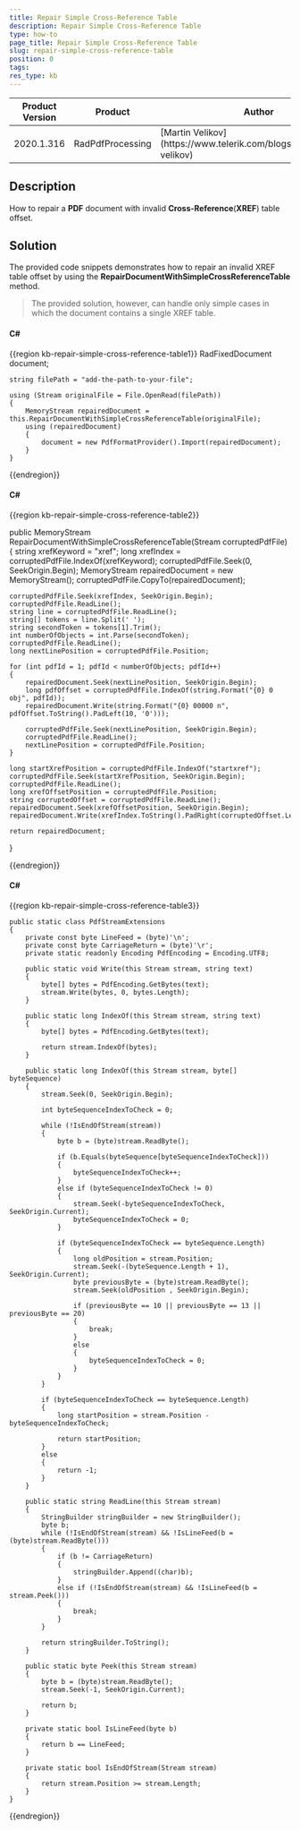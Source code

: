 ```yaml
---
title: Repair Simple Cross-Reference Table 
description: Repair Simple Cross-Reference Table
type: how-to
page_title: Repair Simple Cross-Reference Table
slug: repair-simple-cross-reference-table
position: 0
tags: 
res_type: kb
---
```


<table>
<thead>
	<tr>
		<th>Product Version</th>
		<th>Product</th>
		<th>Author</th>
	</tr>
</thead>
<tbody>
	<tr>
		<td>2020.1.316</td>
		<td>RadPdfProcessing</td>
		<td>[Martin Velikov](https://www.telerik.com/blogs/author/martin-velikov)</td>
	</tr>
</tbody>
</table>

## Description

How to repair a **PDF** document with invalid **Cross-Reference**(**XREF**) table offset. 

## Solution

The provided code snippets demonstrates how to repair an invalid XREF table offset by using the **RepairDocumentWithSimpleCrossReferenceTable** method.

> The provided solution, however, can handle only simple cases in which the document contains a single XREF table.

#### __C#__

{{region kb-repair-simple-cross-reference-table1}}
	RadFixedDocument document;

	string filePath = "add-the-path-to-your-file";

	using (Stream originalFile = File.OpenRead(filePath))
	{
		MemoryStream repairedDocument = this.RepairDocumentWithSimpleCrossReferenceTable(originalFile);
		using (repairedDocument)
		{
			document = new PdfFormatProvider().Import(repairedDocument);
		}
	}

{{endregion}}


#### __C#__

{{region kb-repair-simple-cross-reference-table2}}

public MemoryStream RepairDocumentWithSimpleCrossReferenceTable(Stream corruptedPdfFile)
{
	string xrefKeyword = "xref";
	long xrefIndex = corruptedPdfFile.IndexOf(xrefKeyword);
	corruptedPdfFile.Seek(0, SeekOrigin.Begin);
	MemoryStream repairedDocument = new MemoryStream();
	corruptedPdfFile.CopyTo(repairedDocument);

	corruptedPdfFile.Seek(xrefIndex, SeekOrigin.Begin);
	corruptedPdfFile.ReadLine();
	string line = corruptedPdfFile.ReadLine();
	string[] tokens = line.Split(' ');
	string secondToken = tokens[1].Trim();
	int numberOfObjects = int.Parse(secondToken);
	corruptedPdfFile.ReadLine();
	long nextLinePosition = corruptedPdfFile.Position;

	for (int pdfId = 1; pdfId < numberOfObjects; pdfId++)
	{
		repairedDocument.Seek(nextLinePosition, SeekOrigin.Begin);
		long pdfOffset = corruptedPdfFile.IndexOf(string.Format("{0} 0 obj", pdfId));
		repairedDocument.Write(string.Format("{0} 00000 n", pdfOffset.ToString().PadLeft(10, '0')));

		corruptedPdfFile.Seek(nextLinePosition, SeekOrigin.Begin);
		corruptedPdfFile.ReadLine();
		nextLinePosition = corruptedPdfFile.Position;
	}

	long startXrefPosition = corruptedPdfFile.IndexOf("startxref");
	corruptedPdfFile.Seek(startXrefPosition, SeekOrigin.Begin);
	corruptedPdfFile.ReadLine();
	long xrefOffsetPosition = corruptedPdfFile.Position;
	string corruptedOffset = corruptedPdfFile.ReadLine();
	repairedDocument.Seek(xrefOffsetPosition, SeekOrigin.Begin);
	repairedDocument.Write(xrefIndex.ToString().PadRight(corruptedOffset.Length));

	return repairedDocument;
}

{{endregion}}

#### __C#__

{{region kb-repair-simple-cross-reference-table3}}

	public static class PdfStreamExtensions
	{
		private const byte LineFeed = (byte)'\n';
		private const byte CarriageReturn = (byte)'\r';
		private static readonly Encoding PdfEncoding = Encoding.UTF8;

		public static void Write(this Stream stream, string text)
		{
			byte[] bytes = PdfEncoding.GetBytes(text);
			stream.Write(bytes, 0, bytes.Length);
		}

		public static long IndexOf(this Stream stream, string text)
		{
			byte[] bytes = PdfEncoding.GetBytes(text);

			return stream.IndexOf(bytes);
		}

		public static long IndexOf(this Stream stream, byte[] byteSequence)
		{
			stream.Seek(0, SeekOrigin.Begin);

			int byteSequenceIndexToCheck = 0;

			while (!IsEndOfStream(stream))
			{
				byte b = (byte)stream.ReadByte();

				if (b.Equals(byteSequence[byteSequenceIndexToCheck]))
				{
					byteSequenceIndexToCheck++;
				}
				else if (byteSequenceIndexToCheck != 0)
				{
					stream.Seek(-byteSequenceIndexToCheck, SeekOrigin.Current);
					byteSequenceIndexToCheck = 0;
				}

				if (byteSequenceIndexToCheck == byteSequence.Length)
				{
					long oldPosition = stream.Position;
					stream.Seek(-(byteSequence.Length + 1), SeekOrigin.Current);
					byte previousByte = (byte)stream.ReadByte();
					stream.Seek(oldPosition , SeekOrigin.Begin);

					if (previousByte == 10 || previousByte == 13 || previousByte == 20)
					{
						break;
					}
					else
					{
						byteSequenceIndexToCheck = 0;
					}
				}
			}

			if (byteSequenceIndexToCheck == byteSequence.Length)
			{
				long startPosition = stream.Position - byteSequenceIndexToCheck;

				return startPosition;
			}
			else
			{
				return -1;
			}
		}

		public static string ReadLine(this Stream stream)
		{
			StringBuilder stringBuilder = new StringBuilder();
			byte b;
			while (!IsEndOfStream(stream) && !IsLineFeed(b = (byte)stream.ReadByte()))
			{
				if (b != CarriageReturn)
				{
					stringBuilder.Append((char)b);
				}
				else if (!IsEndOfStream(stream) && !IsLineFeed(b = stream.Peek()))
				{
					break;
				}
			}

			return stringBuilder.ToString();
		}

		public static byte Peek(this Stream stream)
		{
			byte b = (byte)stream.ReadByte();
			stream.Seek(-1, SeekOrigin.Current);

			return b;
		}

		private static bool IsLineFeed(byte b)
		{
			return b == LineFeed;
		}

		private static bool IsEndOfStream(Stream stream)
		{
			return stream.Position >= stream.Length;
		}
	}

{{endregion}}

